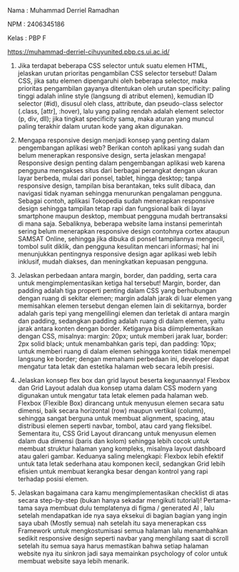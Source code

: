 Nama : Muhammad Derriel Ramadhan

NPM : 2406345186

Kelas : PBP F


https://muhammad-derriel-cihuyunited.pbp.cs.ui.ac.id/

1.  Jika terdapat beberapa CSS selector untuk suatu elemen HTML, jelaskan urutan prioritas pengambilan CSS selector tersebut!
    Dalam CSS, jika satu elemen dipengaruhi oleh beberapa selector, maka prioritas pengambilan gayanya ditentukan oleh urutan specificity: paling tinggi adalah inline style (langsung di atribut elemen), kemudian ID selector (#id), disusul oleh class, attribute, dan pseudo-class selector (.class, [attr], :hover), lalu yang paling rendah adalah element selector (p, div, dll); jika tingkat specificity sama, maka aturan yang muncul paling terakhir dalam urutan kode yang akan digunakan.


2. Mengapa responsive design menjadi konsep yang penting dalam pengembangan aplikasi web? Berikan contoh aplikasi yang sudah dan belum menerapkan responsive design, serta jelaskan mengapa!
    Responsive design penting dalam pengembangan aplikasi web karena pengguna mengakses situs dari berbagai perangkat dengan ukuran layar berbeda, mulai dari ponsel, tablet, hingga desktop; tanpa responsive design, tampilan bisa berantakan, teks sulit dibaca, dan navigasi tidak nyaman sehingga menurunkan pengalaman pengguna. Sebagai contoh, aplikasi Tokopedia sudah menerapkan responsive design sehingga tampilan tetap rapi dan fungsional baik di layar smartphone maupun desktop, membuat pengguna mudah bertransaksi di mana saja. Sebaliknya, beberapa website lama instansi pemerintah sering belum menerapkan responsive design contohnya cortex ataupun SAMSAT Online, sehingga jika dibuka di ponsel tampilannya mengecil, tombol sulit diklik, dan pengguna kesulitan mencari informasi; hal ini menunjukkan pentingnya responsive design agar aplikasi web lebih inklusif, mudah diakses, dan meningkatkan kepuasan pengguna.

3.  Jelaskan perbedaan antara margin, border, dan padding, serta cara untuk mengimplementasikan ketiga hal tersebut!
    Margin, border, dan padding adalah tiga properti penting dalam CSS yang berhubungan dengan ruang di sekitar elemen; margin adalah jarak di luar elemen yang memisahkan elemen tersebut dengan elemen lain di sekitarnya, border adalah garis tepi yang mengelilingi elemen dan terletak di antara margin dan padding, sedangkan padding adalah ruang di dalam elemen, yaitu jarak antara konten dengan border. Ketiganya bisa diimplementasikan dengan CSS, misalnya: margin: 20px; untuk memberi jarak luar, border: 2px solid black; untuk menambahkan garis tepi, dan padding: 10px; untuk memberi ruang di dalam elemen sehingga konten tidak menempel langsung ke border; dengan memahami perbedaan ini, developer dapat mengatur tata letak dan estetika halaman web secara lebih presisi.

4.  Jelaskan konsep flex box dan grid layout beserta kegunaannya!
    Flexbox dan Grid Layout adalah dua konsep utama dalam CSS modern yang digunakan untuk mengatur tata letak elemen pada halaman web. Flexbox (Flexible Box) dirancang untuk menyusun elemen secara satu dimensi, baik secara horizontal (row) maupun vertikal (column), sehingga sangat berguna untuk membuat alignment, spacing, atau distribusi elemen seperti navbar, tombol, atau card yang fleksibel. Sementara itu, CSS Grid Layout dirancang untuk menyusun elemen dalam dua dimensi (baris dan kolom) sehingga lebih cocok untuk membuat struktur halaman yang kompleks, misalnya layout dashboard atau galeri gambar. Keduanya saling melengkapi: Flexbox lebih efektif untuk tata letak sederhana atau komponen kecil, sedangkan Grid lebih efisien untuk membuat kerangka besar dengan kontrol yang rapi terhadap posisi elemen.

5.  Jelaskan bagaimana cara kamu mengimplementasikan checklist di atas secara step-by-step (bukan hanya sekadar mengikuti tutorial)!
    Pertama-tama saya membuat dulu templatenya di figma / generated AI , lalu setelah mendapatkan ide nya saya eksekui di bagian bagian yang ingin saya ubah (Mostly semua) nah setelah itu saya menerapkan css Framework untuk mengkostumisasi semua halaman lalu menambahkan sedikit responsive design seperti navbar yang menghilang saat di scroll setelah itu semua saya harus memastikan bahwa setiap halaman website nya itu sinkron jadi saya memainkan psychology of color untuk membuat website saya lebih menarik.

